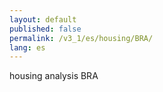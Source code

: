 ```yaml
---
layout: default
published: false
permalink: /v3_1/es/housing/BRA/
lang: es
---
```


housing analysis BRA
